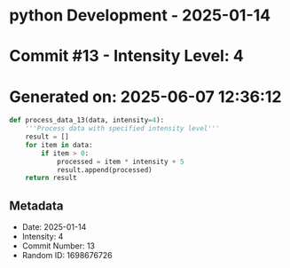 ﻿# python Development - 2025-01-14
# Commit #13 - Intensity Level: 4
# Generated on: 2025-06-07 12:36:12
```python
def process_data_13(data, intensity=4):
    '''Process data with specified intensity level'''
    result = []
    for item in data:
        if item > 0:
            processed = item * intensity + 5
            result.append(processed)
    return result
```
## Metadata
- Date: 2025-01-14
- Intensity: 4
- Commit Number: 13
- Random ID: 1698676726
